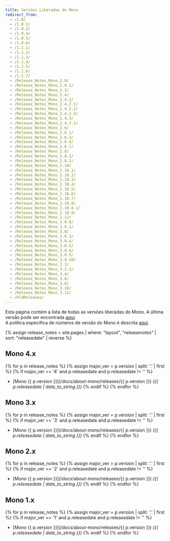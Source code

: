 ```yaml
---
title: Versões Liberadas do Mono
redirect_from:
  - /1.0/
  - /1.0.1/
  - /1.0.2/
  - /1.0.4/
  - /1.0.5/
  - /1.0.6/
  - /1.1.1/
  - /1.1.2/
  - /1.1.3/
  - /1.1.4/
  - /1.1.5/
  - /1.1.6/
  - /1.1.7/
  - /Release_Notes_Mono_2.0/
  - /Release_Notes_Mono_2.0.1/
  - /Release_Notes_Mono_2.2/
  - /Release_Notes_Mono_2.4/
  - /Release_Notes_Mono_2.4.2/
  - /Release_Notes_Mono_2.4.2.1/
  - /Release_Notes_Mono_2.4.2.2/
  - /Release_Notes_Mono_2.4.2.3/
  - /Release_Notes_Mono_2.4.3/
  - /Release_Notes_Mono_2.4.3.1/
  - /Release_Notes_Mono_2.6/
  - /Release_Notes_Mono_2.6.1/
  - /Release_Notes_Mono_2.6.3/
  - /Release_Notes_Mono_2.6.4/
  - /Release_Notes_Mono_2.6.7/
  - /Release_Notes_Mono_2.8/
  - /Release_Notes_Mono_2.8.1/
  - /Release_Notes_Mono_2.8.2/
  - /Release_Notes_Mono_2.10/
  - /Release_Notes_Mono_2.10.1/
  - /Release_Notes_Mono_2.10.2/
  - /Release_Notes_Mono_2.10.3/
  - /Release_Notes_Mono_2.10.4/
  - /Release_Notes_Mono_2.10.5/
  - /Release_Notes_Mono_2.10.6/
  - /Release_Notes_Mono_2.10.7/
  - /Release_Notes_Mono_2.10.8/
  - /Release_Notes_Mono_2.10.8.1/
  - /Release_Notes_Mono_2.10.9/
  - /Release_Notes_Mono_2.12/
  - /Release_Notes_Mono_3.0.0/
  - /Release_Notes_Mono_3.0.1/
  - /Release_Notes_Mono_3.0/
  - /Release_Notes_Mono_3.0.3/
  - /Release_Notes_Mono_3.0.4/
  - /Release_Notes_Mono_3.0.5/
  - /Release_Notes_Mono_3.0.6/
  - /Release_Notes_Mono_3.0.9/
  - /Release_Notes_Mono_3.0.10/
  - /Release_Notes_Mono_3.2/
  - /Release_Notes_Mono_3.2.3/
  - /Release_Notes_Mono_3.4/
  - /Release_Notes_Mono_3.6/
  - /Release_Notes_Mono_3.8/
  - /Release_Notes_Mono_3.10/
  - /Release_Notes_Mono_3.12/
  - /OldReleases/
---
```


Esta página contém a lista de todas as versões liberadas do Mono. A última versão pode ser encontrada [aqui](/download).<br/>
A política específica de números de versão do Mono é descrita [aqui](/docs/about-mono/versioning/).

{% assign release_notes = site.pages | where: "layout", "releasenotes" | sort: "releasedate" | reverse %}

Mono 4.x
--------

{% for p in release_notes %}
{% assign major_ver = p.version | split: '.' | first %}
{% if major_ver == '4' and p.releasedate and p.releasedate != '' %}
  - [Mono {{ p.version }}](/docs/about-mono/releases/{{ p.version }}) *({{ p.releasedate | date_to_string }})*
{% endif %}
{% endfor %}

Mono 3.x
--------

{% for p in release_notes %}
{% assign major_ver = p.version | split: '.' | first %}
{% if major_ver == '3' and p.releasedate and p.releasedate != '' %}
  - [Mono {{ p.version }}](/docs/about-mono/releases/{{ p.version }}) *({{ p.releasedate | date_to_string }})*
{% endif %}
{% endfor %}

Mono 2.x
--------

{% for p in release_notes %}
{% assign major_ver = p.version | split: '.' | first %}
{% if major_ver == '2' and p.releasedate and p.releasedate != '' %}
  - [Mono {{ p.version }}](/docs/about-mono/releases/{{ p.version }}) *({{ p.releasedate | date_to_string }})*
{% endif %}
{% endfor %}

Mono 1.x
--------

{% for p in release_notes %}
{% assign major_ver = p.version | split: '.' | first %}
{% if major_ver == '1' and p.releasedate and p.releasedate != '' %}
  - [Mono {{ p.version }}](/docs/about-mono/releases/{{ p.version }}) *({{ p.releasedate | date_to_string }})*
{% endif %}
{% endfor %}
